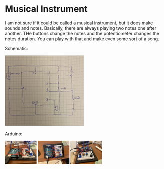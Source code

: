 # Musical Instrument

I am not sure if it could be called a musical instrument, but it does make sounds and notes. Basically, there are always playing two notes one after another. THe buttons change the 
notes and the potentiometer changes the notes duration. You can play with that and make even some sort of a song. 

Schematic: 

<img src="schematic21.06.JPG" width = 50%>

Arduino:

<img src="pic1.JPG" width = 20%>
<img src="pic2.JPG" width = 20%>
<img src="pic3.JPG" width = 20%>
